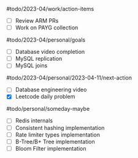 #todo/2023-04/work/action-items
- [ ] Review ARM PRs
- [ ] Work on PAYG collection

#todo/2023-04/personal/goals
- [ ] Database video completion
- [ ] MySQL replication
- [ ] MySQL joins

#todo/2023-04/personal/2023-04-11/next-action
- [ ] Database engineering video
- [x] Leetcode daily problem

#todo/personal/someday-maybe
- [ ] Redis internals
- [ ] Consistent hashing implementation
- [ ] Rate limiter types implementation
- [ ] B-Tree/B+ Tree implementation
- [ ] Bloom Filter implementation